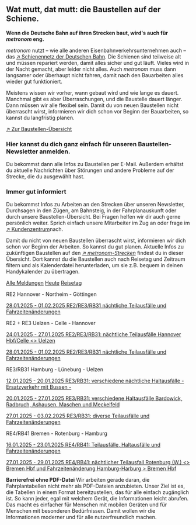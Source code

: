 Wat mutt, dat mutt: die Baustellen auf der Schiene.
----------

**Wenn die Deutsche Bahn auf ihren Strecken baut, wird's auch für *metronom* eng.**

*metronom* nutzt – wie alle anderen Eisenbahnverkehrsunternehmen auch – das [↗ Schienennetz der Deutschen Bahn](https://www.der-metronom.de/service/faq/). Die Schienen sind teilweise alt und müssen repariert werden, damit alles sicher und gut läuft. Vieles wird in der Nacht gemacht, aber leider nicht alles. Auch *metronom* muss dann langsamer oder überhaupt nicht fahren, damit nach den Bauarbeiten alles wieder gut funktioniert.

Meistens wissen wir vorher, wann gebaut wird und wie lange es dauert. Manchmal gibt es aber Überraschungen, und die Baustelle dauert länger. Dann müssen wir alle flexibel sein. Damit du von neuen Baustellen nicht überrascht wirst, informieren wir dich schon vor Beginn der Bauarbeiten, so kannst du langfristig planen.

[↗ Zur Baustellen-Übersicht](https://www.der-metronom.de/fahrplan/baustellen-uebersicht/#%C3%9Cbersicht)

### **Hier kannst du dich ganz einfach für unseren Baustellen-Newsletter anmelden.** ###

Du bekommst dann alle Infos zu Baustellen per E-Mail. Außerdem erhältst du aktuelle Nachrichten über Störungen und andere Probleme auf der Strecke, die du ausgewählt hast.

### Immer gut informiert ###

Du bekommst Infos zu Arbeiten an den Strecken über unseren Newsletter, Durchsagen in den Zügen, am Bahnsteig, in der Fahrplanauskunft oder durch unsere Baustellen-Übersicht. Bei Fragen helfen wir dir auch gerne persönlich weiter. Sprich einfach unsere Mitarbeiter im Zug an oder frage im [↗ Kundenzentrum](https://www.der-metronom.de/hilfe-kontakt/)nach.

Damit du nicht von neuen Baustellen überrascht wirst, informieren wir dich schon vor Beginn der Arbeiten. So kannst du gut planen. Aktuelle Infos zu zukünftigen Baustellen auf den *[↗ metronom-Strecken](https://www.der-metronom.de/fahrplan/streckennetz/)* findest du in dieser Übersicht. Dort kannst du die Baustellen auch nach Reisetag und Zeitraum filtern und als Kalenderdatei herunterladen, um sie z.B. bequem in deinen Handykalender zu übertragen.

[Alle Meldungen](https://www.der-metronom.de/fahrplan/baustellen-uebersicht/)
[Heute](https://www.der-metronom.de/fahrplan/baustellen-uebersicht/)
[Reisetag](https://www.der-metronom.de/fahrplan/baustellen-uebersicht/)

RE2 Hannover - Northeim - Göttingen

[28.01.2025 - 01.02.2025 RE2/RE3/RB31 nächtliche Teilausfälle und Fahrzeitenänderungen](https://www.der-metronom.de/baustellen/re2-re3-rb31-naechtliche-teilausfaelle-und-fahrzeitenaenderungen/)

RE2 + RE3 Uelzen - Celle - Hannover

[24.01.2025 - 27.01.2025 RE2/RE3/RB31: nächtliche Teilausfälle Hannover Hbf/Celle \<\> Uelzen](https://www.der-metronom.de/baustellen/re2-re3-rb31-naechtliche-teilausfaelle-hannover-hbf-celle-uelzen/)

[28.01.2025 - 01.02.2025 RE2/RE3/RB31 nächtliche Teilausfälle und Fahrzeitenänderungen](https://www.der-metronom.de/baustellen/re2-re3-rb31-naechtliche-teilausfaelle-und-fahrzeitenaenderungen/)

RE3/RB31 Hamburg - Lüneburg - Uelzen

[12.01.2025 - 20.01.2025 RE3/RB31: verschiedene nächtliche Haltausfälle - Ersatzverkehr mit Bussen -](https://www.der-metronom.de/baustellen/re3-rb31-2/)

[20.01.2025 - 27.01.2025 RE3/RB31: verschiedene Haltausfälle Bardowick, Radbruch, Ashausen, Maschen und Meckelfeld](https://www.der-metronom.de/baustellen/re3-rb31-verschiedene-haltausfaelle-bardowick-radbruch-ashausen-maschen-und-meckelfeld/)

[27.01.2025 - 03.02.2025 RE3/RB31: diverse Teilausfälle und Fahrzeitenänderungen](https://www.der-metronom.de/baustellen/re3-rb31-diverse-teilausfaelle-und-fahrzeitenaenderungen/)

RE4/RB41 Bremen - Rotenburg - Hamburg

[16.01.2025 - 23.01.2025 RE4/RB41: Teilausfälle, Haltausfälle und Fahrzeitenänderungen](https://www.der-metronom.de/baustellen/re4-rb41-teilausfaelle-haltausfaelle-und-fahrzeitenaenderungen/)

[27.01.2025 - 29.01.2025 RE4/RB41: nächtlicher Teilausfall Rotenburg (W.) \<\> Bremen Hbf und Fahrzeitenänderung Hamburg-Harburg \> Bremen Hbf](https://www.der-metronom.de/baustellen/re4-rb41-naechtlicher-teilausfall-rotenburg-w-bremen-hbf-und-fahrzeitenaenderung-hamburg-harburg-bremen-hbf/)

**Barrierefrei ohne PDF-Datei**
Wir arbeiten gerade daran, die Fahrplantabellen nicht mehr als PDF-Dateien anzubieten. Unser Ziel ist es, die Tabellen in einem Format bereitzustellen, das für alle einfach zugänglich ist. So kann jeder, egal mit welchem Gerät, die Informationen leicht abrufen. Das macht es einfacher für Menschen mit mobilen Geräten und für Menschen mit besonderen Bedürfnissen. Damit wollen wir die Informationen moderner und für alle nutzerfreundlich machen.
